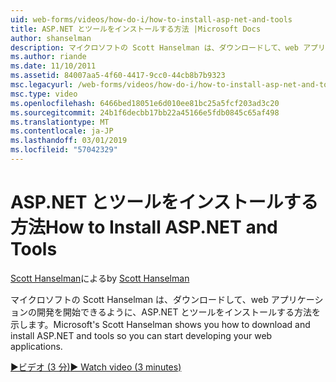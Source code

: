 ```yaml
---
uid: web-forms/videos/how-do-i/how-to-install-asp-net-and-tools
title: ASP.NET とツールをインストールする方法 |Microsoft Docs
author: shanselman
description: マイクロソフトの Scott Hanselman は、ダウンロードして、web アプリケーションの開発を開始できるように、ASP.NET とツールをインストールする方法を示します。
ms.author: riande
ms.date: 11/10/2011
ms.assetid: 84007aa5-4f60-4417-9cc0-44cb8b7b9323
msc.legacyurl: /web-forms/videos/how-do-i/how-to-install-asp-net-and-tools
msc.type: video
ms.openlocfilehash: 6466bed18051e6d010ee81bc25a5fcf203ad3c20
ms.sourcegitcommit: 24b1f6decbb17bb22a45166e5fdb0845c65af498
ms.translationtype: MT
ms.contentlocale: ja-JP
ms.lasthandoff: 03/01/2019
ms.locfileid: "57042329"
---
```

<a name="how-to-install-aspnet-and-tools"></a><span data-ttu-id="d857f-103">ASP.NET とツールをインストールする方法</span><span class="sxs-lookup"><span data-stu-id="d857f-103">How to Install ASP.NET and Tools</span></span>
====================
<span data-ttu-id="d857f-104">[Scott Hanselman](https://github.com/shanselman)による</span><span class="sxs-lookup"><span data-stu-id="d857f-104">by [Scott Hanselman](https://github.com/shanselman)</span></span>

<span data-ttu-id="d857f-105">マイクロソフトの Scott Hanselman は、ダウンロードして、web アプリケーションの開発を開始できるように、ASP.NET とツールをインストールする方法を示します。</span><span class="sxs-lookup"><span data-stu-id="d857f-105">Microsoft's Scott Hanselman shows you how to download and install ASP.NET and tools so you can start developing your web applications.</span></span>

[<span data-ttu-id="d857f-106">&#9654;ビデオ (3 分)</span><span class="sxs-lookup"><span data-stu-id="d857f-106">&#9654; Watch video (3 minutes)</span></span>](https://channel9.msdn.com/Blogs/ASP-NET-Site-Videos/how-to-install-asp-net-and-tools)
